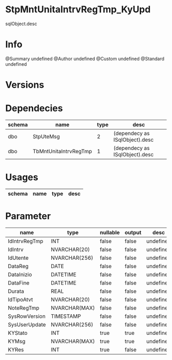 # StpMntUnitaIntrvRegTmp_KyUpd
sqlObject.desc

# Info 
@Summary undefined
@Author undefined
@Custom undefined
@Standard undefined
# Versions 
# Dependecies 

| schema      | name      | type       | desc          |
| ------ | -------- | -------- | ------ |
| dbo | StpUteMsg | 2 | (dependecy as ISqlObject).desc |
| dbo | TbMntUnitaIntrvRegTmp | 1 | (dependecy as ISqlObject).desc |
# Usages 

| schema      | name      | type       | desc          |
| ------ | -------- | -------- | ------ |
# Parameter

| name      | type      | nullable      | output       | desc          |
| ------ | -------- | -------- | -------- | ------ |
| IdIntrvRegTmp | INT | false | false | undefined |
| IdIntrv | NVARCHAR(20) | false | false | undefined |
| IdUtente | NVARCHAR(256) | false | false | undefined |
| DataReg | DATE | false | false | undefined |
| DataInizio | DATETIME | false | false | undefined |
| DataFine | DATETIME | false | false | undefined |
| Durata | REAL | false | false | undefined |
| IdTipoAtvt | NVARCHAR(20) | false | false | undefined |
| NoteRegTmp | NVARCHAR(MAX) | false | false | undefined |
| SysRowVersion | TIMESTAMP | false | false | undefined |
| SysUserUpdate | NVARCHAR(256) | false | false | undefined |
| KYStato | INT | true | true | undefined |
| KYMsg | NVARCHAR(MAX) | true | true | undefined |
| KYRes | INT | true | false | undefined |
